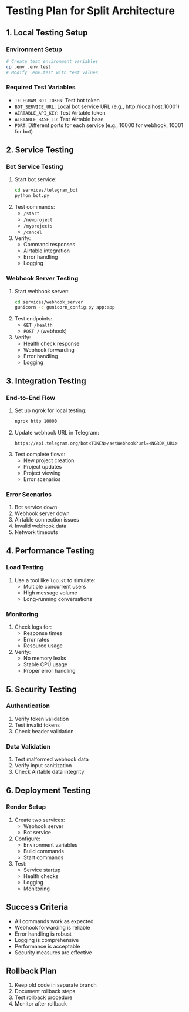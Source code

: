 # Testing Plan for Split Architecture

## 1. Local Testing Setup

### Environment Setup
```bash
# Create test environment variables
cp .env .env.test
# Modify .env.test with test values
```

### Required Test Variables
- `TELEGRAM_BOT_TOKEN`: Test bot token
- `BOT_SERVICE_URL`: Local bot service URL (e.g., http://localhost:10001)
- `AIRTABLE_API_KEY`: Test Airtable token
- `AIRTABLE_BASE_ID`: Test Airtable base
- `PORT`: Different ports for each service (e.g., 10000 for webhook, 10001 for bot)

## 2. Service Testing

### Bot Service Testing
1. Start bot service:
   ```bash
   cd services/telegram_bot
   python bot.py
   ```
2. Test commands:
   - `/start`
   - `/newproject`
   - `/myprojects`
   - `/cancel`
3. Verify:
   - Command responses
   - Airtable integration
   - Error handling
   - Logging

### Webhook Server Testing
1. Start webhook server:
   ```bash
   cd services/webhook_server
   gunicorn -c gunicorn_config.py app:app
   ```
2. Test endpoints:
   - `GET /health`
   - `POST /` (webhook)
3. Verify:
   - Health check response
   - Webhook forwarding
   - Error handling
   - Logging

## 3. Integration Testing

### End-to-End Flow
1. Set up ngrok for local testing:
   ```bash
   ngrok http 10000
   ```
2. Update webhook URL in Telegram:
   ```
   https://api.telegram.org/bot<TOKEN>/setWebhook?url=<NGROK_URL>
   ```
3. Test complete flows:
   - New project creation
   - Project updates
   - Project viewing
   - Error scenarios

### Error Scenarios
1. Bot service down
2. Webhook server down
3. Airtable connection issues
4. Invalid webhook data
5. Network timeouts

## 4. Performance Testing

### Load Testing
1. Use a tool like `locust` to simulate:
   - Multiple concurrent users
   - High message volume
   - Long-running conversations

### Monitoring
1. Check logs for:
   - Response times
   - Error rates
   - Resource usage
2. Verify:
   - No memory leaks
   - Stable CPU usage
   - Proper error handling

## 5. Security Testing

### Authentication
1. Verify token validation
2. Test invalid tokens
3. Check header validation

### Data Validation
1. Test malformed webhook data
2. Verify input sanitization
3. Check Airtable data integrity

## 6. Deployment Testing

### Render Setup
1. Create two services:
   - Webhook server
   - Bot service
2. Configure:
   - Environment variables
   - Build commands
   - Start commands
3. Test:
   - Service startup
   - Health checks
   - Logging
   - Monitoring

## Success Criteria
- All commands work as expected
- Webhook forwarding is reliable
- Error handling is robust
- Logging is comprehensive
- Performance is acceptable
- Security measures are effective

## Rollback Plan
1. Keep old code in separate branch
2. Document rollback steps
3. Test rollback procedure
4. Monitor after rollback 